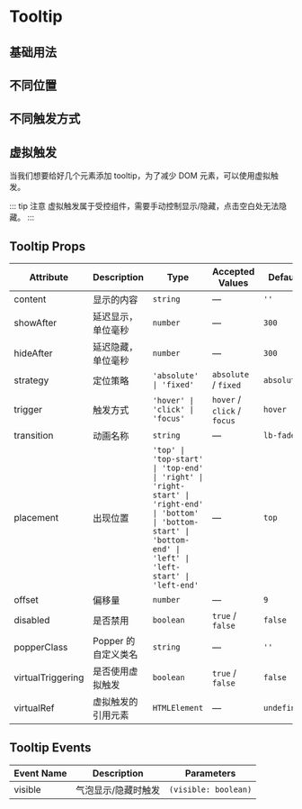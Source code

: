 # Tooltip

## 基础用法

<preview path="./demos/basic.vue"></preview>

## 不同位置

<preview path="./demos/placement.vue"></preview>

## 不同触发方式

<preview path="./demos/trigger.vue"></preview>

## 虚拟触发

当我们想要给好几个元素添加 tooltip，为了减少 DOM 元素，可以使用虚拟触发。<br />

::: tip 注意 
虚拟触发属于受控组件，需要手动控制显示/隐藏，点击空白处无法隐藏。
::: 

<preview path="./demos/virtual-triggering.vue"></preview>

## Tooltip Props

| Attribute | Description | Type | Accepted Values | Default |
| --------- | ----------- | ---- | --------------- | ------- |
| content | 显示的内容 | `string` | — | `''` |
| showAfter | 延迟显示，单位毫秒 | `number` | — | `300` |
| hideAfter | 延迟隐藏，单位毫秒 | `number` | — | `300` |
| strategy | 定位策略 | `'absolute' \| 'fixed'` | `absolute` / `fixed` | `absolute` |
| trigger | 触发方式 | `'hover' \| 'click' \| 'focus'` | `hover` / `click` / `focus` | `hover` |
| transition | 动画名称 | `string` | — | `lb-fade` |
| placement | 出现位置 | `'top' \| 'top-start' \| 'top-end' \| 'right' \| 'right-start' \| 'right-end' \| 'bottom' \| 'bottom-start' \| 'bottom-end' \| 'left' \| 'left-start' \| 'left-end'` | — | `top` |
| offset | 偏移量 | `number` | — | `9` |
| disabled | 是否禁用 | `boolean` | `true` / `false` | `false` |
| popperClass | Popper 的自定义类名 | `string` | — | `''` |
| virtualTriggering | 是否使用虚拟触发 | `boolean` | `true` / `false` | `false` |
| virtualRef | 虚拟触发的引用元素 | `HTMLElement` | — | `undefined` |

## Tooltip Events

| Event Name | Description | Parameters |
| ---------- | ----------- | ---------- |
| visible | 气泡显示/隐藏时触发 | `(visible: boolean)` |